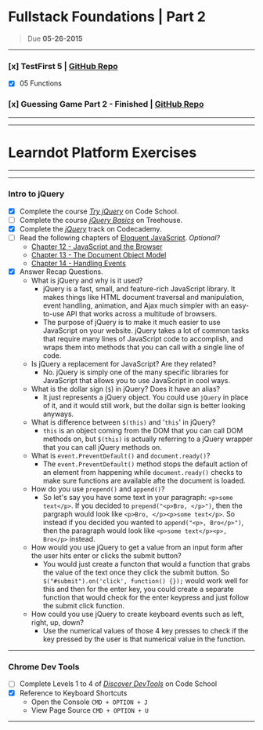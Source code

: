 # Fullstack Foundations | Part 2

> Due **05-26-2015**

------

### [x] TestFirst 5 | [GitHub Repo](https://github.com/fvcproductions/FullstackTestFirst)

- [x] 05 Functions

### [x] Guessing Game Part 2 - Finished |  [GitHub Repo](https://github.com/fvcproductions/FullstackTestFirst)

------

------

# Learndot Platform Exercises

------

------

### Intro to jQuery

- [x] Complete the course [*Try jQuery*][1] on Code School.
- [ ] Complete the course [*jQuery Basics*][2] on Treehouse.
- [x] Complete the [*jQuery*][3] track on Codecademy.
- [ ] Read the following chapters of [Eloquent JavaScript](http://eloquentjavascript.net). *Optional?*
	- [Chapter 12 - JavaScript and the Browser](http://eloquentjavascript.net/12_browser.html)
	- [Chapter 13 - The Document Object Model](http://eloquentjavascript.net/13_dom.html)
	- [Chapter 14 - Handling Events](http://eloquentjavascript.net/14_event.html)
- [x] Answer Recap Questions.
  	- What is jQuery and why is it used?
  		- jQuery is a fast, small, and feature-rich JavaScript library. It makes things like HTML document traversal and manipulation, event handling, animation, and Ajax much simpler with an easy-to-use API that works across a multitude of browsers.
  		- The purpose of jQuery is to make it much easier to use JavaScript on your website. jQuery takes a lot of common tasks that require many lines of JavaScript code to accomplish, and wraps them into methods that you can call with a single line of code.
  	- Is jQuery a replacement for JavaScript? Are they related?
  		- No. jQuery is simply one of the many specific libraries for JavaScript that allows you to use JavaScript in cool ways.
  	- What is the dollar sign (`$`) in jQuery? Does it have an alias?
  		- It just represents a jQuery object. You could use `jQuery` in place of it, and it would still work, but the dollar sign is better looking anyways.
  	- What is difference between `$(this)` and '`this`' in jQuery?
  		- `this` is an object coming from the DOM that you can call DOM methods on, but `$(this)` is actually referring to a jQuery wrapper that you can call jQuery methods on.
  	- What is `event.PreventDefault()` and `document.ready()`?
  		- The `event.PreventDefault()` method stops the default action of an element from happening while `document.ready()` checks to make sure functions are available afte the document is loaded.
  	- How do you use `prepend()` and `append()`?
  		- So let's say you have some text in your paragraph: `<p>some text</p>`. If you decided to `prepend("<p>Bro, </p>")`, then the pargraph would look like `<p>Bro, </p><p>some text</p>`. So instead if you decided you wanted to `append("<p>, Bro</p>")`, then the paragraph would look like `<p>some text</p><p>, Bro</p>` instead.
  	- How would you use jQuery to get a value from an input form after the user hits enter or clicks the submit button?
  		- You would just create a functon that would a function that grabs the value of the text once they click the submit button. So `$("#submit").on('click', function() {});` would work well for this and then for the enter key, you could create a separate function that would check for the enter keypress and just follow the submit click function.
  	- How could you use jQuery to create keyboard events such as left, right, up, down?
  		- Use the numerical values of those 4 key presses to check if the key pressed by the user is that numerical value in the function.

---

### Chrome Dev Tools

- [ ] Complete Levels 1 to 4 of [*Discover DevTools*][4] on Code School
- [x] Reference to Keyboard Shortcuts
  	- Open the Console `CMD + OPTION + J`
  	- View Page Source `CMD + OPTION + U`

---

[1]: http://try.jquery.com/	"Try jQuery on Code School"
[2]: http://teamtreehouse.com/library/jquery-basics	"jQuery Basics on Treehouse"
[3]: http://www.codecademy.com/tracks/jquery	"jQuery on Codecademy"
[4]: https://www.codeschool.com/courses/discover-devtools	"Discover DevTools on Code School"